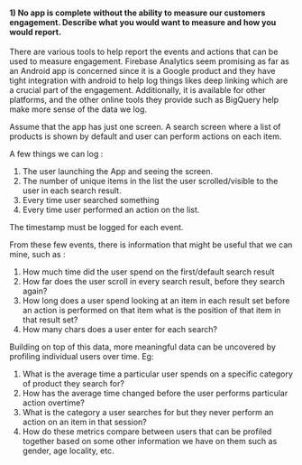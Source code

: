 #### 1) No app is complete without the ability to measure our customers engagement. Describe what you would want to measure and how you would report.

There are various tools to help report the events and actions that can be used to measure engagement. 
Firebase Analytics seem promising as far as an Android app is concerned since it is a Google product and they have tight integration with android to help log things likes deep linking which are a crucial part of the engagement. Additionally, it is available for other platforms, and the other online tools they provide such as BigQuery help make more sense of the data we log.  


Assume that the app has just one screen.
A search screen where a list of products is shown by default and user can perform actions on each item.


A few things we can log  :
1. The user launching the App and seeing the screen.
2. The number of unique items in the list the user scrolled/visible to the user in each search result.
3. Every time user searched something
4. Every time user performed an action on the list.

The timestamp must be logged for each event.

From these few events, there is information that might be useful that we can mine, such as :

1. How much time did the user spend on the first/default search result
2. How far does the user scroll in every search result, before they search again?
3. How long does a user spend looking at an item in each result set before an action is performed on that item what is the position of that item in that result set?
4. How many chars does a user enter for each search?

Building on top of this data,  more meaningful data can be uncovered by profiling individual users over time. Eg:

1. What is the average time a particular user spends on a specific category of product they search for?
2. How has the average time changed before the user performs particular action overtime?
3. What is the category a user searches for but they never perform an action on an item in that session?
4. How do these metrics compare between users that can be profiled together based on some other information we have on them such as gender, age locality, etc. 



